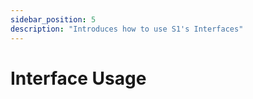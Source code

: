 ```yaml
---
sidebar_position: 5
description: "Introduces how to use S1's Interfaces"
---
```


# Interface Usage
